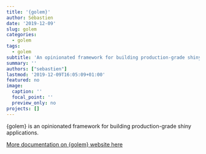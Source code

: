 ```yaml
---
title: '{golem}'
author: Sébastien
date: '2019-12-09'
slug: golem
categories:
  - golem
tags:
  - golem
subtitle: 'An opinionated framework for building production-grade shiny applications'
summary: ''
authors: ["sebastien"]
lastmod: '2019-12-09T16:05:09+01:00'
featured: no
image:
  caption: ''
  focal_point: ''
  preview_only: no
projects: []
---
```


{golem} is an opinionated framework for building production-grade shiny applications.

[More documentation on {golem} website here](https://thinkr-open.github.io/golem/)


